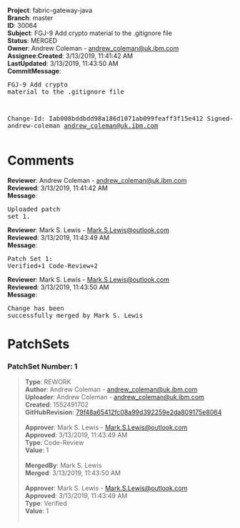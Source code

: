 <strong>Project</strong>: fabric-gateway-java</br><strong>Branch</strong>: master<br><strong>ID</strong>: 30064<br><strong>Subject</strong>: FGJ-9 Add crypto material to the .gitignore file<br><strong>Status</strong>: MERGED<br><strong>Owner</strong>: Andrew Coleman - andrew_coleman@uk.ibm.com<br><strong>Assignee</strong>:<strong>Created</strong>: 3/13/2019, 11:41:42 AM<br><strong>LastUpdated</strong>: 3/13/2019, 11:43:50 AM<br><strong>CommitMessage</strong>:<br><pre>FGJ-9 Add crypto material to the .gitignore file

Change-Id: Iab008bddbdd98a186d1071ab099feaff3f15e412
Signed-off-by: andrew-coleman <andrew_coleman@uk.ibm.com>
</pre><h1>Comments</h1><strong>Reviewer</strong>: Andrew Coleman - andrew_coleman@uk.ibm.com<br><strong>Reviewed</strong>: 3/13/2019, 11:41:42 AM<br><strong>Message</strong>: <pre>Uploaded patch set 1.</pre><strong>Reviewer</strong>: Mark S. Lewis - Mark.S.Lewis@outlook.com<br><strong>Reviewed</strong>: 3/13/2019, 11:43:49 AM<br><strong>Message</strong>: <pre>Patch Set 1: Verified+1 Code-Review+2</pre><strong>Reviewer</strong>: Mark S. Lewis - Mark.S.Lewis@outlook.com<br><strong>Reviewed</strong>: 3/13/2019, 11:43:50 AM<br><strong>Message</strong>: <pre>Change has been successfully merged by Mark S. Lewis</pre><h1>PatchSets</h1><h3>PatchSet Number: 1</h3><blockquote><strong>Type</strong>: REWORK<br><strong>Author</strong>: Andrew Coleman - andrew_coleman@uk.ibm.com<br><strong>Uploader</strong>: Andrew Coleman - andrew_coleman@uk.ibm.com<br><strong>Created</strong>: 1552491702<br><strong>GitHubRevision</strong>: [79f48a65412fc08a99d392259e2da809175e8064](https://github.com/hyperledger/fabric-gateway-java/commit/79f48a65412fc08a99d392259e2da809175e8064)<br><br><strong>Approver</strong>: Mark S. Lewis - Mark.S.Lewis@outlook.com<br><strong>Approved</strong>: 3/13/2019, 11:43:49 AM<br><strong>Type</strong>: Code-Review<br><strong>Value</strong>: 1<br><br><strong>MergedBy</strong>: Mark S. Lewis<br><strong>Merged</strong>: 3/13/2019, 11:43:50 AM<br><br><strong>Approver</strong>: Mark S. Lewis - Mark.S.Lewis@outlook.com<br><strong>Approved</strong>: 3/13/2019, 11:43:49 AM<br><strong>Type</strong>: Verified<br><strong>Value</strong>: 1<br><br></blockquote>